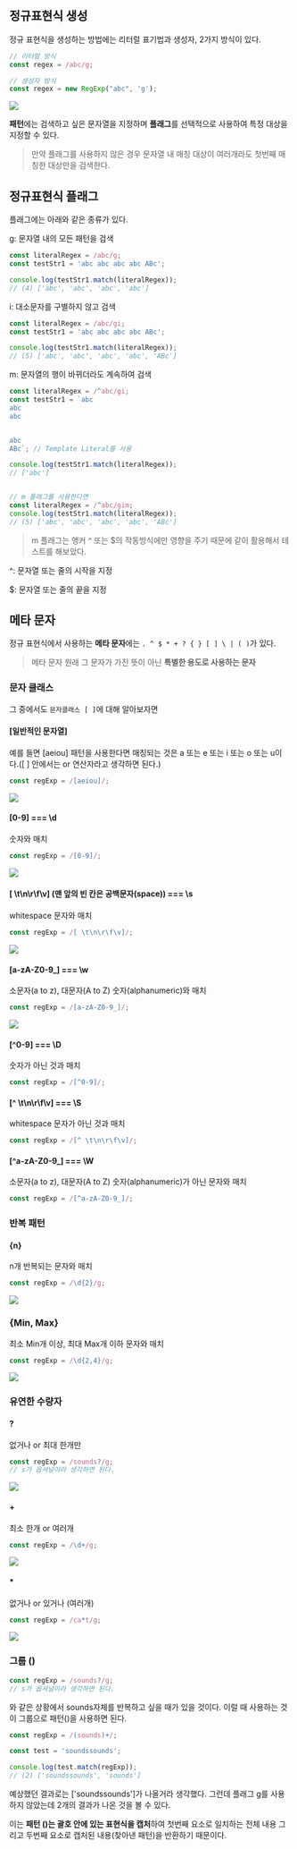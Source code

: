 ## 정규표현식 생성
정규 표현식을 생성하는 방법에는 리터럴 표기법과 생성자, 2가지 방식이 있다.
```js
// 리터럴 방식
const regex = /abc/g;

// 생성자 방식
const regex = new RegExp("abc", 'g');
```


![](https://velog.velcdn.com/images/jiseong/post/f731ae0b-2ce6-486e-a56f-1518f28d4728/image.png)


**패턴**에는 검색하고 싶은 문자열을 지정하며 **플래그**를 선택적으로 사용하여 특정 대상을 지정할 수 있다.

>만약 플래그를 사용하지 않은 경우 문자열 내 매칭 대상이 여러개라도 첫번째 매칭한 대상만을 검색한다.

## 정규표현식 플래그

플래그에는 아래와 같은 종류가 있다.

g: 문자열 내의 모든 패턴을 검색
```js
const literalRegex = /abc/g;
const testStr1 = 'abc abc abc abc ABc';

console.log(testStr1.match(literalRegex));
// (4) ['abc', 'abc', 'abc', 'abc']
```

i: 대소문자를 구별하지 않고 검색
```js
const literalRegex = /abc/gi;
const testStr1 = 'abc abc abc abc ABc';

console.log(testStr1.match(literalRegex));
// (5) ['abc', 'abc', 'abc', 'abc', 'ABc']
```

m: 문자열의 행이 바뀌더라도 계속하여 검색
```js
const literalRegex = /^abc/gi;
const testStr1 = `abc 
abc 
abc 


abc 
ABc`; // Template Literal를 사용

console.log(testStr1.match(literalRegex));
// ['abc']


// m 플래그를 사용한다면
const literalRegex = /^abc/gim;
console.log(testStr1.match(literalRegex));
// (5) ['abc', 'abc', 'abc', 'abc', 'ABc']
```


> m 플래그는 앵커 ^ 또는 $의 작동방식에만 영향을 주기 때문에 같이 활용해서 테스트를 해보았다.
>
^: 문자열 또는 줄의 시작을 지정
>
$: 문자열 또는 줄의 끝을 지정

## 메타 문자
정규 표현식에서 사용하는 **메타 문자**에는 `. ^ $ * + ? { } [ ] \ | ( )`가 있다.
> 메타 문자 
원래 그 문자가 가진 뜻이 아닌 **특별한 용도로 사용하는 문자**

### 문자 클래스

그 중에서도 `문자클래스 [ ]`에 대해 알아보자면

#### [일반적인 문자열]
예를 들면  [aeiou] 패턴을 사용한다면 매칭되는 것은 a 또는 e 또는 i 또는 o 또는 u이다.([ ] 안에서는 or 연산자라고 생각하면 된다.)

```js
const regExp = /[aeiou]/;
```

![](https://velog.velcdn.com/images/jiseong/post/2f267dd9-f2ea-4888-b10b-63acbcbfe78f/image.png)



#### [0-9] === \d

숫자와 매치
```js
const regExp = /[0-9]/;
```


![](https://velog.velcdn.com/images/jiseong/post/737ed7ec-4358-44d3-8723-a772124243ee/image.png)



#### [ \t\n\r\f\v] (맨 앞의 빈 칸은 공백문자(space)) === \s

whitespace 문자와 매치
```js
const regExp = /[ \t\n\r\f\v]/;
```




![](https://velog.velcdn.com/images/jiseong/post/e3c20daf-807d-463d-8530-6254e96f6a77/image.png)


#### [a-zA-Z0-9_] === \w

소문자(a to z), 대문자(A to Z) 숫자(alphanumeric)와 매치
```js
const regExp = /[a-zA-Z0-9_]/;
```


![](https://velog.velcdn.com/images/jiseong/post/0e6da832-2330-469b-b2fb-c889d80bd4e6/image.png)



#### [^0-9] === \D

숫자가 아닌 것과 매치
```js
const regExp = /[^0-9]/;
```


#### [^ \t\n\r\f\v] === \S

whitespace 문자가 아닌 것과 매치
```js
const regExp = /[^ \t\n\r\f\v]/;
```


#### [^a-zA-Z0-9_] === \W

소문자(a to z), 대문자(A to Z) 숫자(alphanumeric)가 아닌 문자와 매치

```js
const regExp = /[^a-zA-Z0-9_]/;
```



### 반복 패턴


#### {n}
n개 반복되는 문자와 매치

```js
const regExp = /\d{2}/g;
```

![](https://velog.velcdn.com/images/jiseong/post/7141f318-1052-45a5-b93d-410d0425b0d8/image.png)

### {Min, Max}

최소 Min개 이상, 최대 Max개 이하 문자와 매치

```js
const regExp = /\d{2,4}/g;
```

![](https://velog.velcdn.com/images/jiseong/post/3113cf67-1bb8-4589-9237-1a818d21a095/image.png)

### 유연한 수량자

#### ? 
없거나 or 최대 한개만

```js
const regExp = /sounds?/g;
// s가 옵셔널이라 생각하면 된다.
```

![](https://velog.velcdn.com/images/jiseong/post/c61074cc-9374-453a-a778-dbb0e336f74d/image.png)

#### +
최소 한개 or 여러개

```js
const regExp = /\d+/g;
```

![](https://velog.velcdn.com/images/jiseong/post/52b6a16b-3cc1-4253-9c1f-9f0d1f283ac4/image.png)


#### *
없거나 or 있거나 (여러개)

```js
const regExp = /ca*t/g;
```

![](https://velog.velcdn.com/images/jiseong/post/e0c1b441-674c-4c5d-aedc-77cbacf39349/image.png)


### 그룹  ()

```js
const regExp = /sounds?/g;
// s가 옵셔널이라 생각하면 된다.
```
와 같은 상황에서 sounds자체를 반복하고 싶을 때가 있을 것이다. 이럴 때 사용하는 것이 그룹으로 패턴()을 사용하면 된다.

```js
const regExp = /(sounds)+/;

const test = 'soundssounds';

console.log(test.match(regExp));
// (2) ['soundssounds', 'sounds']
```
예상했던 결과로는 ['soundssounds']가 나올거라 생각했다.
그런데 플래그 g를 사용하지 않았는데 2개의 결과가 나온 것을 볼 수 있다.

이는 **패턴 ()는 괄호 안에 있는 표현식을 캡처**하여 첫번째 요소로 일치하는 전체 내용 그리고 두번째 요소로 캡처된 내용(찾아낸 패턴)을 반환하기 때문이다.